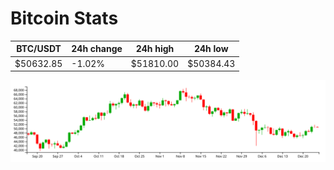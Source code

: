 # Bitcoin Stats

BTC/USDT|24h change|24h high|24h low|
|---|---|---|---|
|$50632.85|-1.02%|$51810.00|$50384.43|

<img src="./chart.svg">
